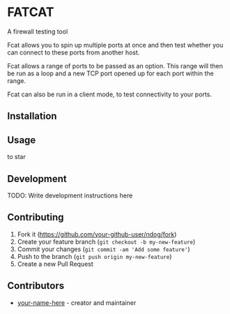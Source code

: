 # FATCAT

A firewall testing tool

Fcat allows you to spin up multiple ports at once and then test whether you can connect to these ports from another host.

Fcat allows a range of ports to be passed as an option. This range will then be run as a loop and a new TCP port opened up for each port within the range.

Fcat can also be run in a client mode, to test connectivity to your ports.


## Installation


## Usage

to star


## Development

TODO: Write development instructions here

## Contributing

1. Fork it (<https://github.com/your-github-user/ndog/fork>)
2. Create your feature branch (`git checkout -b my-new-feature`)
3. Commit your changes (`git commit -am 'Add some feature'`)
4. Push to the branch (`git push origin my-new-feature`)
5. Create a new Pull Request

## Contributors

- [your-name-here](https://github.com/your-github-user) - creator and maintainer
